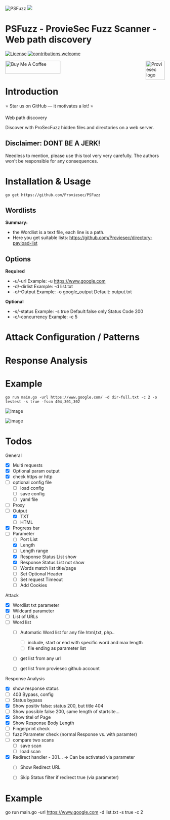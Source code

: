 ![PSFuzz](https://user-images.githubusercontent.com/6010786/176360134-adc6d195-60b0-4628-af06-b6b42afaffae.png)
![](https://us-central1-progress-markdown.cloudfunctions.net/progress/70)
# PSFuzz - ProvieSec Fuzz Scanner - Web path discovery
[![License](https://img.shields.io/badge/license-MIT-_red.svg)](https://opensource.org/licenses/MIT)
[![contributions welcome](https://img.shields.io/badge/contributions-welcome-brightgreen.svg?style=flat)](https://github.com/dwisiswant0/go-dork/issues)

<a href="https://proviesec.org/">
    <img src="https://avatars.githubusercontent.com/u/92156402?s=400&u=7fe0dbb9085a37818ee8c2b061432a9a69cbff42&v=4" alt="Proviesec logo" title="Proviesec" align="right" height="60" />
</a>
<a href="https://www.buymeacoffee.com/proviesec" target="_blank"><img src="https://cdn.buymeacoffee.com/buttons/default-orange.png" alt="Buy Me A Coffee" height="41" width="174"></a>

# Introduction 

:star: Star us on GitHub — it motivates a lot! :star:

Web path discovery

Discover with ProSecFuzz hidden files and directories on a web server.

## Disclaimer: DONT BE A JERK!
Needless to mention, please use this tool very very carefully. The authors won't be responsible for any consequences. 

# Installation & Usage

```go get https://github.com/Proviesec/PSFuzz```

Wordlists
---------------
**Summary:**
  - the Wordlist is a text file, each line is a path.
  - Here you get suitable lists: https://github.com/Proviesec/directory-payload-list


Options
---------------
**Required**
* -u/-url Example: -u https://www.google.com
* -d/-dirlist Example: -d list.txt
* -o/-Output Example: -o google_output Default: output.txt
 
 **Optional**
* -s/-status Example: -s true Default:false only Status Code 200 
* -c/-concurrency Example: -c 5

# Attack Configuration / Patterns

# Response Analysis 

# Example
```
go run main.go -url https://www.google.com/ -d dir-full.txt -c 2 -o testest -s true -fscn 404,301,302
```

![image](https://user-images.githubusercontent.com/6010786/180019908-3f693fbd-d80e-44ad-b5f9-523f3d74dee1.png)

![image](https://user-images.githubusercontent.com/6010786/180020081-a7111c58-ee4e-45a7-bcb1-7a27189a9915.png)


# Todos

General
- [x] Multi requests
- [x] Optional param output
- [x] check https or http
- [ ] optional config file
    - [ ] load config 
    - [ ] save config
    - [ ] yaml file 
- [ ] Proxy
- [ ] Output
    - [x] TXT
    - [ ] HTML
- [x] Progress bar
- [ ] Parameter
    - [ ] Port List
    - [x] Length
    - [ ] Length range 
    - [x] Response Status List show
    - [x] Response Status List not show
    - [ ] Words match list title/page
    - [ ] Set Optional Header
    - [ ] Set request Timeout
    - [ ] Add Cookies

Attack
- [x] Wordlist txt parameter 
- [x] Wildcard parameter 
- [ ] List of URLs
- [ ] Word list 
    - [ ] Automatic Word list for any file html,txt, php.. 
         - [ ] include, start or end with specific word and max length 
         - [ ] file ending as parameter list 
    - [ ] get list from any url 
    - [ ] get list from proviesec github account 


Response Analysis
- [x] show response status 
- [ ] 403 Bypass, config 
- [ ] Status bypass
- [x] Show positiv false: status 200, but title 404
- [ ] Show possible false 200, same length of startsite... 
- [x] Show titel of Page
- [x] Show Response Body Length
- [ ] Fingerprint check 
- [ ] fuzz Parameter check (normal Response vs. with paramter)
- [ ] compare two scans 
    - [ ] save scan
    - [ ] load scan
- [x] Redirect handler - 301... -> Can be activated via parameter
    - [ ] Show Redirect URL
    - [ ] Skip Status filter if redirect true (via parameter) 
      

# Example
go run main.go -url https://www.google.com -d list.txt -s true -c 2

